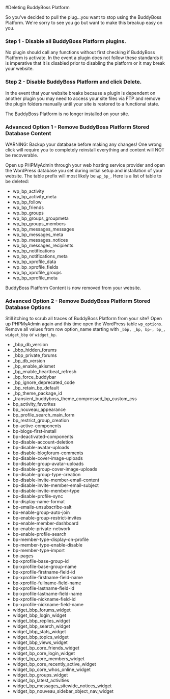 #Deleting BuddyBoss Platform

So you've decided to pull the plug...you want to stop using the BuddyBoss Platform. We're sorry to see you go but want to make this breakup easy on you.

### Step 1 - Disable all BuddyBoss Platform plugins.

No plugin should call any functions without first checking if BuddyBoss Platform is activate. In the event a plugin does not follow these standards it is imperative that it is disabled prior to disabling the platform or it may break your website.

### Step 2 - Disable BuddyBoss Platform and click Delete.

In the event that your website breaks because a plugin is dependent on another plugin you may need to access your site files via FTP and remove the plugin folders manually until your site is restored to a functional state.

The BuddyBoss Platform is no longer installed on your site.

### Advanced Option 1 - Remove BuddyBoss Platform Stored Database Content

WARNING: Backup your database before making any changes! One wrong click will require you to completely reinstall everything and content will NOT be recoverable.

Open up PHPMyAdmin through your web hosting service provider and open the WordPress database you set during initial setup and installation of your website. The table prefix will most likely be `wp_bp_`. Here is a list of table to be deleted:

*   wp\_bp\_activity
*   wp\_bp\_activity\_meta
*   wp\_bp\_follow
*   wp\_bp\_friends
*   wp\_bp\_groups
*   wp\_bp\_groups\_groupmeta
*   wp\_bp\_groups\_members
*   wp\_bp\_messages\_messages
*   wp\_bp\_messages\_meta
*   wp\_bp\_messages\_notices
*   wp\_bp\_messages\_recipients
*   wp\_bp\_notifications
*   wp\_bp\_notifications\_meta
*   wp\_bp\_xprofile\_data
*   wp\_bp\_xprofile\_fields
*   wp\_bp\_xprofile\_groups
*   wp\_bp\_xprofile\_meta

BuddyBoss Platform Content is now removed from your website.

### Advanced Option 2 - Remove BuddyBoss Platform Stored Database Options

Still itching to scrub all traces of BuddyBoss Platform from your site? Open up PHPMyAdmin again and this time open the WordPress table `wp_options`. Remove all values from row option\_name starting with `_bbp, _bp, bp-, bp_, widget_bbp` or `widget_bp`.

*   \_bbp\_db\_version
*   \_bbp\_hidden\_forums
*   \_bbp\_private\_forums
*   \_bp\_db\_version
*   \_bp\_enable\_akismet
*   \_bp\_enable\_heartbeat\_refresh
*   \_bp\_force\_buddybar
*   \_bp\_ignore\_deprecated\_code
*   \_bp\_retain\_bp\_default
*   \_bp\_theme\_package\_id
*   \_transient\_buddyboss\_theme\_compressed\_bp\_custom\_css
*   bp\_activity\_favorites
*   bp\_nouveau\_appearance
*   bp\_profile\_search\_main\_form
*   bp\_restrict\_group\_creation
*   bp-active-components
*   bp-blogs-first-install
*   bp-deactivated-components
*   bp-disable-account-deletion
*   bp-disable-avatar-uploads
*   bp-disable-blogforum-comments
*   bp-disable-cover-image-uploads
*   bp-disable-group-avatar-uploads
*   bp-disable-group-cover-image-uploads
*   bp-disable-group-type-creation
*   bp-disable-invite-member-email-content
*   bp-disable-invite-member-email-subject
*   bp-disable-invite-member-type
*   bp-disable-profile-sync
*   bp-display-name-format
*   bp-emails-unsubscribe-salt
*   bp-enable-group-auto-join
*   bp-enable-group-restrict-invites
*   bp-enable-member-dashboard
*   bp-enable-private-network
*   bp-enable-profile-search
*   bp-member-type-display-on-profile
*   bp-member-type-enable-disable
*   bp-member-type-import
*   bp-pages
*   bp-xprofile-base-group-id
*   bp-xprofile-base-group-name
*   bp-xprofile-firstname-field-id
*   bp-xprofile-firstname-field-name
*   bp-xprofile-fullname-field-name
*   bp-xprofile-lastname-field-id
*   bp-xprofile-lastname-field-name
*   bp-xprofile-nickname-field-id
*   bp-xprofile-nickname-field-name
*   widget\_bbp\_forums\_widget
*   widget\_bbp\_login\_widget
*   widget\_bbp\_replies\_widget
*   widget\_bbp\_search\_widget
*   widget\_bbp\_stats\_widget
*   widget\_bbp\_topics\_widget
*   widget\_bbp\_views\_widget
*   widget\_bp\_core\_friends\_widget
*   widget\_bp\_core\_login\_widget
*   widget\_bp\_core\_members\_widget
*   widget\_bp\_core\_recently\_active\_widget
*   widget\_bp\_core\_whos\_online\_widget
*   widget\_bp\_groups\_widget
*   widget\_bp\_latest\_activities
*   widget\_bp\_messages\_sitewide\_notices\_widget
*   widget\_bp\_nouveau\_sidebar\_object\_nav\_widget